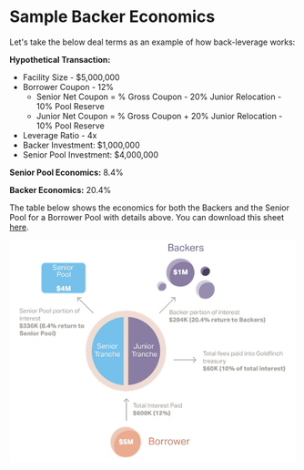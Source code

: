 # Sample Backer Economics

Let's take the below deal terms as an example of how back-leverage works:



**Hypothetical Transaction:**

* Facility Size - $5,000,000
* Borrower Coupon - 12%
  * Senior Net Coupon = % Gross Coupon - 20% Junior Relocation - 10% Pool Reserve
  * Junior Net Coupon = % Gross Coupon + 20% Junior Relocation - 10% Pool Reserve
* Leverage Ratio - 4x
* Backer Investment: $1,000,000
* Senior Pool Investment: $4,000,000

**Senior Pool Economics:** 8.4%

**Backer Economics:** 20.4%



The table below shows the economics for both the Backers and the Senior Pool for a Borrower Pool with details above. You can download this sheet [here](https://docs.google.com/spreadsheets/d/1NB3kXFQTh3CxMhJSk8hHlMhgtxlcz8hBsaVu0O\_JjEg/edit?usp=sharing).

![](<../../.gitbook/assets/backer-economics-gitbook (1).png>)
